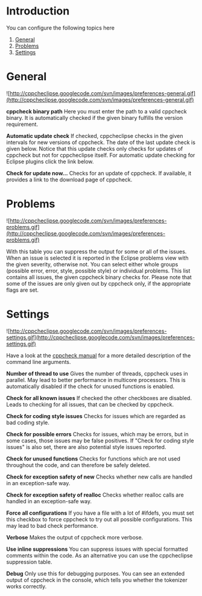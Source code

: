 # Introduction #
You can configure the following topics here
  1. [General](#General.md)
  1. [Problems](#Problems.md)
  1. [Settings](#Settings.md)

# General #
![http://cppcheclipse.googlecode.com/svn/images/preferences-general.gif](http://cppcheclipse.googlecode.com/svn/images/preferences-general.gif)

**cppcheck binary path** Here you must enter the path to a valid cppcheck binary. It is automatically checked if the given binary fulfills the version requirement.

**Automatic update check** If checked, cppcheclipse checks in the given intervals for new versions of cppcheck. The date of the last update check is given below. Notice that this update checks only checks for updates of cppcheck but not for cppcheclipse itself. For automatic update checking for Eclipse plugins click the link below.

**Check for update now...** Checks for an update of cppcheck. If available, it provides a link to the download page of cppcheck.

# Problems #
![http://cppcheclipse.googlecode.com/svn/images/preferences-problems.gif](http://cppcheclipse.googlecode.com/svn/images/preferences-problems.gif)

With this table you can suppress the output for some or all of the issues. When an issue is selected it is reported in the Eclipse problems view with the given severity, otherwise not. You can select either whole groups (possible error, error, style, possible style) or individual problems. This list contains all issues, the given cppcheck binary checks for. Please note that some of the issues are only given out by cppcheck only, if the appropriate flags are set.

# Settings #
![http://cppcheclipse.googlecode.com/svn/images/preferences-settings.gif](http://cppcheclipse.googlecode.com/svn/images/preferences-settings.gif)

Have a look at the [cppcheck manual](http://cppcheck.sourceforge.net/manual.pdf) for a more detailed description of the command line arguments.

**Number of thread to use** Gives the number of threads, cppcheck uses in parallel. May lead to better performance in multicore processors. This is automatically disabled if the check for unused functions is enabled.

**Check for all known issues** If checked the other checkboxes are disabled. Leads to checking for all issues, that can be checked by cppcheck.

**Check for coding style issues** Checks for issues which are regarded as bad coding style.

**Check for possible errors** Checks for issues, which may be errors, but in some cases, those issues may be false positives. If "Check for coding style issues" is also set, there are also potential style issues reported.

**Check for unused functions** Checks for functions which are not used throughout the code, and can therefore be safely deleted.

**Check for exception safety of new** Checks whether new calls are handled in an exception-safe way.

**Check for exception safety of realloc** Checks whether realloc calls are handled in an exception-safe way.

**Force all configurations** If you have a file with a lot of #ifdefs, you must set this checkbox to force cppcheck to try out all possible configurations. This may lead to bad check performance.

**Verbose** Makes the output of cppcheck more verbose.

**Use inline suppressions** You can suppress issues with special formatted comments within the code. As an alternative you can use the cppcheclipse suppression table.

**Debug** Only use this for debugging purposes. You can see an extended output of cppcheck in the console, which tells you whether the tokenizer works correctly.